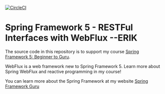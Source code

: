 [![CircleCI](https://circleci.com/gh/elerikos/spring5-webflux-rest-ee/tree/master.svg?style=svg)](https://circleci.com/gh/elerikos/spring5-webflux-rest-ee/tree/master)

# Spring Framework 5 - RESTFul Interfaces with WebFlux --ERIK

The source code in this repository is to support my course [Spring Framework 5: Beginner to Guru](https://www.udemy.com/spring-framework-5-beginner-to-guru/?couponCode=GITWEBFLUXREST).

WebFlux is a web framework new to Spring Framework 5. Learn more about Spring WebFlux and reactive programming in my course!

You can learn more about the Spring Framework at my website [Spring Framework Guru](https://springframework.guru)